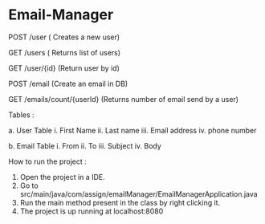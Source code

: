 # Email-Manager

POST /user    ( Creates a new user)

GET  /users   ( Returns list of users)

GET  /user/{id} (Return user by id)

POST /email    (Create an email in DB)

GET  /emails/count/{userId} (Returns number of email send by a user)

Tables : 

a. User Table
		i. First Name
		ii. Last name
		iii. Email address
		iv. phone number

b. Email Table
		i. From
		ii. To
		iii. Subject 
		iv. Body
    
How to run the project : 
1. Open the project in a IDE.
2. Go to src/main/java/com/assign/emailManager/EmailManagerApplication.java
3. Run the main method present in the class by right clicking it.
4. The project is up running at localhost:8080
